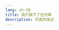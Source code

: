 ```yaml
---
lang: zh-CN
title: 我们做不了任何事
description: 页面的描述
---
```



<MusicPlayer musicId="27812410"
musicSrc="http://oss.apidocs.cn/blog/music/%EC%B5%9C%EC%8A%B9%ED%98%84%20-%20%EC%9A%B0%EB%A6%B0%20%EC%95%84%EB%AC%B4%EA%B2%83%EB%8F%84%20%ED%95%A0%20%EC%88%98%20%EC%97%86%EC%96%B4.mp3" style="margin:0 auto" theme="borealis"></MusicPlayer>

<br>


<Comment></Comment>
